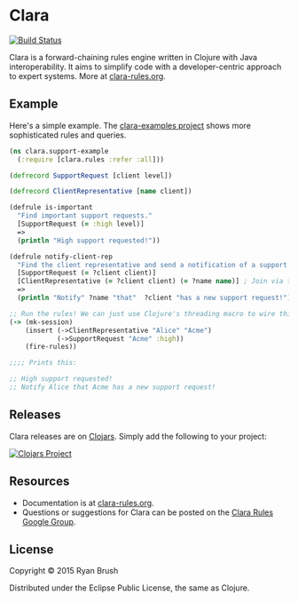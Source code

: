 # Clara
[![Build Status](https://travis-ci.org/rbrush/clara-rules.svg?branch=master)](https://travis-ci.org/rbrush/clara-rules)

Clara is a forward-chaining rules engine written in Clojure with Java interoperability. It aims to simplify code with a developer-centric approach to expert systems. More at [clara-rules.org](http://www.clara-rules.org).

## Example

Here's a simple example. The [clara-examples project](https://github.com/rbrush/clara-examples) shows more sophisticated rules and queries.

```clj
(ns clara.support-example
  (:require [clara.rules :refer :all]))

(defrecord SupportRequest [client level])

(defrecord ClientRepresentative [name client])

(defrule is-important
  "Find important support requests."
  [SupportRequest (= :high level)]
  =>
  (println "High support requested!"))

(defrule notify-client-rep
  "Find the client representative and send a notification of a support request."
  [SupportRequest (= ?client client)]
  [ClientRepresentative (= ?client client) (= ?name name)] ; Join via the ?client binding.
  =>
  (println "Notify" ?name "that"  ?client "has a new support request!"))

;; Run the rules! We can just use Clojure's threading macro to wire things up.
(-> (mk-session)
    (insert (->ClientRepresentative "Alice" "Acme")
            (->SupportRequest "Acme" :high))
    (fire-rules))

;;;; Prints this:

;; High support requested!
;; Notify Alice that Acme has a new support request!
```

## Releases
Clara releases are on [Clojars](https://clojars.org/). Simply add the following to your project:

[![Clojars Project](http://clojars.org/org.toomuchcode/clara-rules/latest-version.svg)](http://clojars.org/org.toomuchcode/clara-rules)

## Resources

* Documentation is at [clara-rules.org](http://www.clara-rules.org).
* Questions or suggestions for Clara can be posted on the [Clara Rules Google Group](https://groups.google.com/forum/?hl=en#!forum/clara-rules).

## License

Copyright © 2015 Ryan Brush

Distributed under the Eclipse Public License, the same as Clojure.

